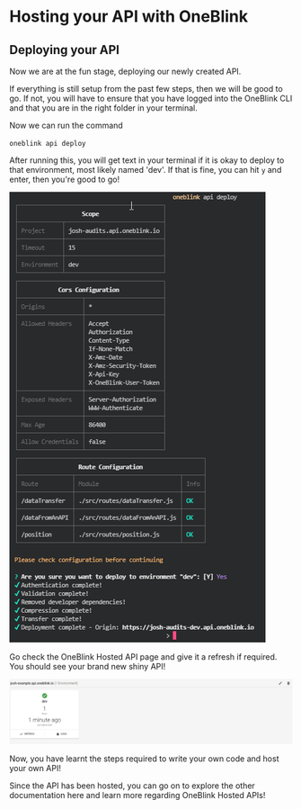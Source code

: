 # Hosting your API with OneBlink

## Deploying your API

Now we are at the fun stage, deploying our newly created API.

If everything is still setup from the past few steps, then we will be good to go. If not, you will have to ensure that you have logged into the OneBlink CLI and that you are in the right folder in your terminal.

Now we can run the command

`oneblink api deploy`

After running this, you will get text in your terminal if it is okay to deploy to that environment, most likely named 'dev'. If that is fine, you can hit `y` and enter, then you're good to go! 

![An image of a Powershell Terminal showing a successful OneBlink API deployment](../pics/Terminal.png)

 Go check the OneBlink Hosted API page and give it a refresh if required. You should see your brand new shiny API!

![An image of the OneBlink Console showing a hosted API](../pics/ShinyNewAPI.png)

Now, you have learnt the steps required to write your own code and host your own API! 

Since the API has been hosted, you can go on to explore the other documentation here and learn more regarding OneBlink Hosted APIs!




